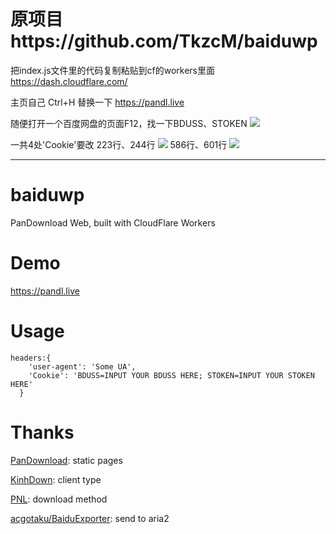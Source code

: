 # 原项目https://github.com/TkzcM/baiduwp

把index.js文件里的代码复制粘贴到cf的workers里面
https://dash.cloudflare.com/

主页自己 Ctrl+H 替换一下
https://pandl.live

随便打开一个百度网盘的页面F12，找一下BDUSS、STOKEN
<img src="https://cdn.jsdelivr.net/gh/beiona/baiduwp/13.PNG">

一共4处'Cookie'要改
223行、244行
<img src="https://cdn.jsdelivr.net/gh/beiona/baiduwp/11.PNG">
586行、601行
<img src="https://cdn.jsdelivr.net/gh/beiona/baiduwp/12.PNG">

---------------------------------------------------------------------------------

# baiduwp
PanDownload Web, built with CloudFlare Workers
# Demo
https://pandl.live
# Usage
```
headers:{
    'user-agent': 'Some UA',
    'Cookie': 'BDUSS=INPUT YOUR BDUSS HERE; STOKEN=INPUT YOUR STOKEN HERE'
  }
```
# Thanks

[PanDownload](https://pandownload.com): static pages

[KinhDown](https://t.me/kinhdown): client type

[PNL](https://www.lanzous.com/u/pnl): download method

[acgotaku/BaiduExporter](https://github.com/acgotaku/BaiduExporter): send to aria2


